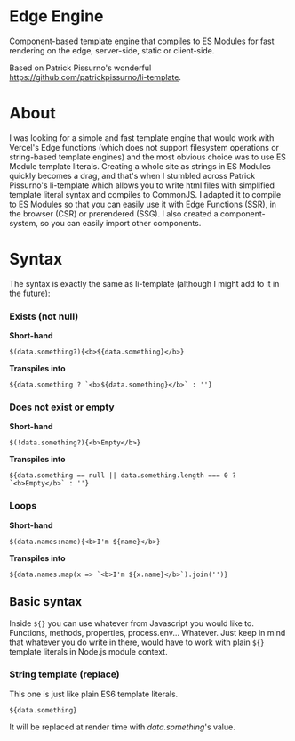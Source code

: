 # Edge Engine

Component-based template engine that compiles to ES Modules for fast rendering on the edge, server-side, static or client-side.

Based on Patrick Pissurno's wonderful https://github.com/patrickpissurno/li-template.

# About

I was looking for a simple and fast template engine that would work with Vercel's Edge functions
(which does not support filesystem operations or string-based template engines) and the most
obvious choice was to use ES Module template literals. Creating a whole site as strings in ES Modules
quickly becomes a drag, and that's when I stumbled across Patrick Pissurno's li-template which allows
you to write html files with simplified template literal syntax and compiles to CommonJS. I adapted it
to compile to ES Modules so that you can easily use it with Edge Functions (SSR), in the browser (CSR)
or prerendered (SSG). I also created a component-system, so you can easily import other components.

# Syntax

The syntax is exactly the same as li-template (although I might add to it in the future):

### Exists (not null)

**Short-hand**

`$(data.something?){<b>${data.something}</b>}`

**Transpiles into**

`` ${data.something ? `<b>${data.something}</b>` : ''} ``

### Does not exist or empty

**Short-hand**

`$(!data.something?){<b>Empty</b>}`

**Transpiles into**

`` ${data.something == null || data.something.length === 0 ? `<b>Empty</b>` : ''} ``

### Loops

**Short-hand**

`$(data.names:name){<b>I'm ${name}</b>}`

**Transpiles into**

`` ${data.names.map(x => `<b>I'm ${x.name}</b>`).join('')} ``

## Basic syntax

Inside `${}` you can use whatever from Javascript you would like to. Functions, methods, properties, process.env... Whatever. Just keep in mind that whatever you do write in there, would have to work with plain `${}` template literals in Node.js module context.

### String template (replace)

This one is just like plain ES6 template literals.

`${data.something}`

It will be replaced at render time with _data.something_'s value.
